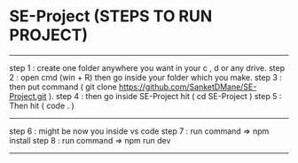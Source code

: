 # SE-Project (STEPS TO RUN PROJECT)
*****************************************************************************************
step 1 : create one folder anywhere you want in your c , d or any drive.
step 2 : open cmd (win + R) then go inside your folder which you make.
step 3 : then put command ( git clone https://github.com/SanketDMane/SE-Project.git ).
step 4 : then go inside SE-Project hit ( cd SE-Project )
step 5 : Then hit ( code . )

*******************************************************************************************

step 6 : might be now you inside vs code
step 7 : run command => npm install
step 8 : run command => npm run dev

********************************************************************************************
